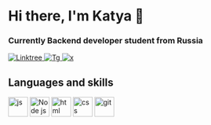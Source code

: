 <div id="header" style="align-items: center;">
      <h1>Hi there, I'm Katya 👋</h1>
      <h3>Currently Backend developer student from Russia</h3>
    </div>

<div id="socials" style="align-items: center;">
      <a href="https://linktr.ee/K4t3a">
        <img src="https://img.shields.io/badge/linktree-green?style=for-the-badge&logo=linktree&logoColor=white" alt="Linktree">
      </a>
      <a href="https://t.me/adepto_xiao">
        <img src="https://img.shields.io/badge/telegram-blue?style=for-the-badge&logo=telegram&logoColor=white"
          alt="Tg">
      </a>
      <a href="https://x.com/y_yaded">
        <img src="https://img.shields.io/badge/x-black?style=for-the-badge&logo=x&logoColor=white"
          alt="x">
      </a>
</div>



<!--
**K4t3a/K4t3a** is a ✨ _special_ ✨ repository because its `README.md` (this file) appears on your GitHub profile.

Here are some ideas to get you started:

- 🔭 I’m currently working on ...
- 🌱 I’m currently learning ...
- 👯 I’m looking to collaborate on ...
- 🤔 I’m looking for help with ...
- 💬 Ask me about ...
- 📫 How to reach me: ...
- 😄 Pronouns: ...
- ⚡ Fun fact: ...
-->
<div id="lang">
  <h2>Languages and skills</h2>
  <img src="https://cdn.jsdelivr.net/gh/devicons/devicon@latest/icons/javascript/javascript-original.svg" style="height: 40px; width: 40px;" title="js" />
  <img src="https://cdn.jsdelivr.net/gh/devicons/devicon@latest/icons/nodejs/nodejs-original.svg" style="height: 40px; width: 40px;" title="Node js" />
  <img src="https://cdn.jsdelivr.net/gh/devicons/devicon@latest/icons/html5/html5-original-wordmark.svg" style="height: 40px; width: 40px;" title="html" />
  <img src="https://cdn.jsdelivr.net/gh/devicons/devicon@latest/icons/css3/css3-original.svg" style="height: 40px; width: 40px;" title="css" />
  <img src="https://cdn.jsdelivr.net/gh/devicons/devicon@latest/icons/git/git-original.svg" style="height: 40px; width: 40px;" title="git" />
</div>
